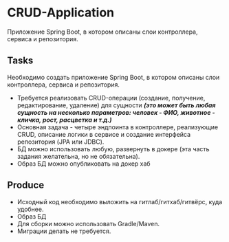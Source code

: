 # CRUD-Application
Приложение Spring Boot, в котором описаны слои контроллера, сервиса и репозитория.

## Tasks
Необходимо создать приложение Spring Boot, в котором описаны слои контроллера, сервиса и репозитория.<br/>

- Требуется реализовать CRUD-операции (создание, получение, редактирование,  удаление) для сущности ***(это может быть любая сущность на несколько параметров: человек - ФИО, животное - кличка, рост, расцветка и т.д.)***
- Основная задача - четыре эндпоинта в контроллере, реализующие CRUD, описание логики в сервисе и создание интерфейса репозитория (JPA или JDBC).
- БД можно использовать любую, развернуть в докере (эта часть задания желательна, но не обязательна).
- Образ БД можно опубликовать на докер хаб

## Produce

- Исходный код необходимо выложить на гитлаб/гитхаб/гитвёрс, куда удобнее.
- Образ БД
- Для сборки можно использовать Gradle/Maven.
- Миграции делать не требуется.
